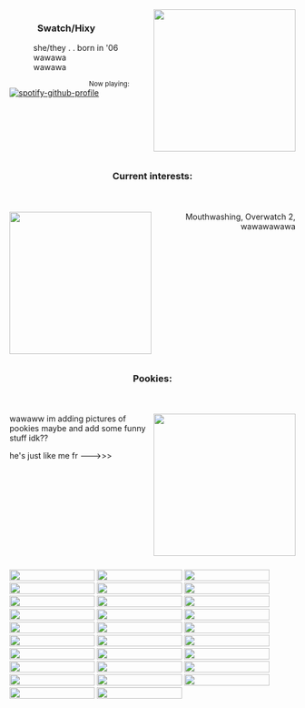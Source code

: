 <img align="right" width="250" height="250" src="https://static.wikia.nocookie.net/overwatch_gamepedia/images/2/25/Spray_Hazard_Maisie%27s_Treat.png/revision/latest?cb=20241217173741">

###    Swatch/Hixy<br/>
   she/they . . born in '06 <br/>
   wawawa <br/>
   wawawa <br/>


<sub>            Now playing:</sub><br/> 
[![spotify-github-profile](https://spotify-github-profile.kittinanx.com/api/view?uid=grinningtea7&cover_image=true&theme=natemoo-re&show_offline=true&background_color=121212&interchange=true&bar_color=969696&bar_color_cover=false)](https://spotify-github-profile.kittinanx.com/api/view?uid=grinningtea7&redirect=true)

<img align="center" width="1000" height="10" src="https://gifcity.carrd.co/assets/images/gallery48/eea55b7e.gif?v=e3c0bc0f">


### <p align="center">Current interests:</p><br/>

<img align="left" width="250" height="250" src="https://static.wikia.nocookie.net/overwatch_gamepedia/images/9/9c/Spray_Hazard_Puppy_Chow.png/revision/latest?cb=20241217173816">
<p align="right">
Mouthwashing, Overwatch 2, wawawawawa
</p>

<img align="center" width="1000" height="10" src="https://gifcity.carrd.co/assets/images/gallery48/eea55b7e.gif?v=e3c0bc0f">


### <p align="center">Pookies:</p><br/>

<img align="right" width="250" height="250" src="https://static.wikia.nocookie.net/overwatch_gamepedia/images/6/6c/Spray_Hazard_Dog_Phreak.png/revision/latest?cb=20241217173711">

wawaww im adding pictures of pookies maybe and add some funny stuff idk??


he's just like me fr --->>>

<img align="center" width="1000" height="10" src="https://gifcity.carrd.co/assets/images/gallery48/eea55b7e.gif?v=e3c0bc0f">




<img width="150" height="20" src="https://y2k.neocities.org/blinkiez/tumblr_static_5h66wf2omuosk4g44844kk4c0.gif"> <img width="150" height="20" src="https://64.media.tumblr.com/6dfb0f00322c3d28a4608cf01e351aea/61289e0d6c0c7c55-cb/s250x400/03d06cbc47f80aeac67311a2873e873dc5e450f4.gifv"> 
<img width="150" height="20" src="https://y2k.neocities.org/blinkiez/newbatch/A4JMkfi.gif"> 
<img width="150" height="20" src="https://blinkiecollecti0n.neocities.org/images/stillyou.gif"> 
<img width="150" height="20" src="https://adriansblinkiecollection.neocities.org/b/mousebites.gif"> 
<img width="150" height="20" src="https://blinkiecollecti0n.neocities.org/images/spamton.gif"> 
<img width="150" height="20" src="https://blinkiecollecti0n.neocities.org/images/rainbowdash.gif"> 
<img width="150" height="20" src="https://blinkiecollecti0n.neocities.org/images/ilovedogs.gif"> 
<img width="150" height="20" src="https://blinkiecollecti0n.neocities.org/images/mytummyhurts.gif"> 
<img width="150" height="20" src="https://blinkiecollecti0n.neocities.org/images/pixelartist.gif"> 
<img width="150" height="20" src="https://adriansblinkiecollection.neocities.org/v14.gif"> 
<img width="150" height="20" src="https://adriansblinkiecollection.neocities.org/j13.gif"> 
<img width="150" height="20" src="https://adriansblinkiecollection.neocities.org/h48.gif"> 
<img width="150" height="20" src="https://adriansblinkiecollection.neocities.org/q3.gif"> 
<img width="150" height="20" src="https://adriansblinkiecollection.neocities.org/q32.gif"> 
<img width="150" height="20" src="https://adriansblinkiecollection.neocities.org/z55.gif"> 
<img width="150" height="20" src="https://adriansblinkiecollection.neocities.org/h7.gif"> 
<img width="150" height="20" src="https://adriansblinkiecollection.neocities.org/g3.gif"> 
<img width="150" height="20" src="https://adriansblinkiecollection.neocities.org/a44.gif"> 
<img width="150" height="20" src="https://adriansblinkiecollection.neocities.org/c10.gif"> 
<img width="150" height="20" src="https://adriansblinkiecollection.neocities.org/v35.gif"> 
<img width="150" height="20" src="https://64.media.tumblr.com/261821932a271e99b0dd977e1cd3b5b2/99141ce70bf3699a-5c/s250x400/1d39e15fd2c0f56441081ab212d9c70f95780ac6.gifv"> 
<img width="150" height="20" src="https://blinkie-net.neocities.org/blinkies/9/lovesickcannibal.gif"> 
<img width="150" height="20" src="https://64.media.tumblr.com/8047102db40778e0035f28e141a52bf6/f406c26ac97f1536-17/s250x400/990f4a0c8c65781a81c2176d704567b1341dac47.gifv"> 
<img width="150" height="20" src="https://blinkie-net.neocities.org/blinkies/10/violent-videogames.gif"> 
<img width="150" height="20" src="https://blinkie-net.neocities.org/blinkies/10/sparkle-on.gif"> 
<img width="150" height="20" src="https://blinkie-net.neocities.org/blinkies/9/s33khelp.gif"> 
<img width="150" height="20" src="https://blinkie-net.neocities.org/blinkies/8/gamer.gif"> 
<img width="150" height="20" src="https://blinkie-net.neocities.org/blinkies/9/push_ur_t3mpr.gif"> 
